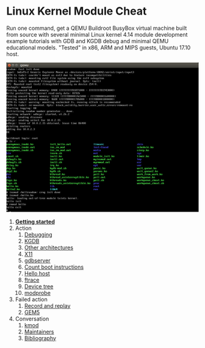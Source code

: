# Linux Kernel Module Cheat

Run one command, get a QEMU Buildroot BusyBox virtual machine built from source with several minimal Linux kernel 4.14 module development example tutorials with GDB and KGDB debug and minimal QEMU educational models. "Tested" in x86, ARM and MIPS guests, Ubuntu 17.10 host.

![](screenshot.png)

1.  [**Getting started**](getting-started.md)
1.  Action
    1.  [Debugging](debugging.md)
    1.  [KGDB](kgdb.md)
    1.  [Other architectures](other-architectures.md)
    1.  [X11](x11.md)
    1.  [gdbserver](gdbserver.md)
    1.  [Count boot instructions](count-boot-instructions.md)
    1.  [Hello host](hello_host/)
    1.  [ftrace](ftrace.md)
    1.  [Device tree](device-tree.md)
    1.  [modprobe](modprobe.md)
1.  Failed action
    1.  [Record and replay](record-and-replay.md)
    1.  [GEM5](gem5.md)
1.  Conversation
    1.  [kmod](kmod.md)
    1.  [Maintainers](maintainers.md)
    1.  [Bibliography](bibliography.md)
